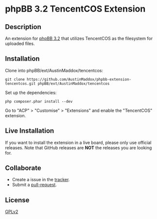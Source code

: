 # phpBB 3.2 TencentCOS Extension

## Description

An extension for [phpBB 3.2](https://www.phpbb.com) that utilizes TencentCOS as the filesystem for uploaded files.

## Installation

Clone into phpBB/ext/AustinMaddox/tencentcos:

    git clone https://github.com/AustinMaddox/phpbb-extension-tencentcos.git phpBB/ext/AustinMaddox/tencentcos

Set up the dependencies:

    php composer.phar install --dev

Go to "ACP" > "Customise" > "Extensions" and enable the "TencentCOS" extension.

## Live Installation

If you want to install the extension in a live board, please only use official releases.
Note that GitHub releases are **NOT** the releases you are looking for.

## Collaborate

* Create a issue in the [tracker](https://github.com/AustinMaddox/tencentcos/issues).
* Submit a [pull-request](https://github.com/AustinMaddox/tencentcos/pulls).

## License

[GPLv2](license.txt)
